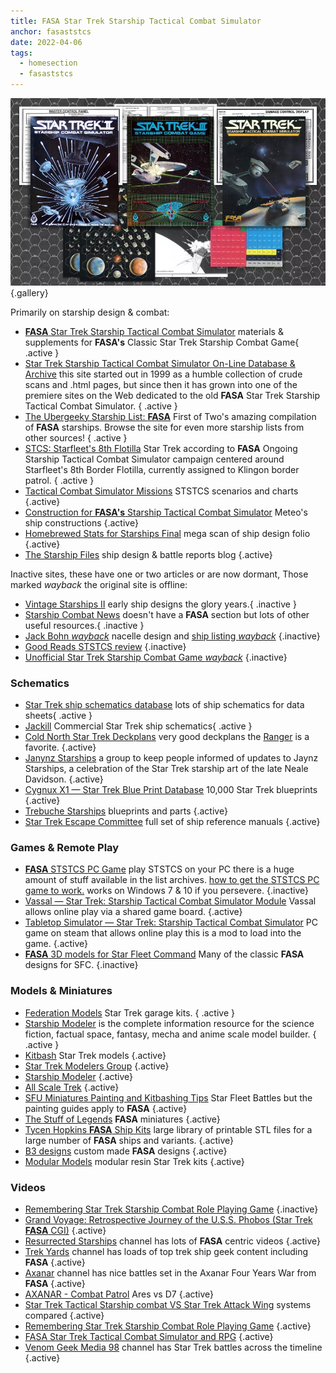 ```yaml
---
title: FASA Star Trek Starship Tactical Combat Simulator
anchor: fasaststcs
date: 2022-04-06
tags: 
  - homesection
  - fasaststcs
---
```

![FASA Products](/images/FASA-STSTCS.webp){.gallery} 

Primarily on starship design & combat:

- [**FASA** Star Trek Starship Tactical Combat Simulator](http://fasaststcs.com/) materials & supplements for **FASA's** Classic Star Trek Starship Combat Game{ .active }
- [Star Trek Starship Tactical Combat Simulator On-Line Database & Archive](https://www.ststcsolda.space/) this site started out in 1999 as a humble collection of crude scans and .html pages, but since then it has grown into one of the premiere sites on the Web dedicated to the old **FASA** Star Trek Starship Tactical Combat Simulator. { .active }
- [The Ubergeeky Starship List: **FASA**](http://www.angelfire.com/scifi/FirstofTwo/shiplist5.html) First of Two's amazing compilation of **FASA** starships. Browse the site for even more starship lists from other sources! { .active }
- [	STCS: Starfleet's 8th Flotilla](http://starshipcombat.blogspot.com/) Star Trek according to **FASA** Ongoing Starship Tactical Combat Simulator campaign centered around Starfleet's 8th Border Flotilla, currently assigned to Klingon border patrol. { .active }
- [Tactical Combat Simulator Missions](https://sites.google.com/site/tcsbattles/home) STSTCS scenarios and charts {.active}
- [Construction for **FASA's** Starship Tactical Combat Simulator](https://sites.google.com/site/tngfasa/) Meteo's ship constructions {.active}
- [Homebrewed Stats for Starships Final](http://tardiscaptain.com/2022/02/20/homebrewed-stats-for-starships-final/) mega scan of ship design folio {.active}
- [The Starship Files](https://starshipfiles.wordpress.com/) ship design & battle reports blog {.active}

Inactive sites, these have one or two articles or are now dormant, Those marked *wayback* the original site is offline:

- [Vintage Starships II](https://vintagestarships.wordpress.com/) early ship designs the glory years.{ .inactive }
- [Starship Combat News](http://www.star-ranger.com/Home.htm) doesn't have a **FASA** section but lots of other useful resources.{ .inactive }
- [Jack Bohn *wayback*](https://web.archive.org/web/20210126201741id_/http://userpages.bright.net/~jackbohn/sf/fasanac.htm) nacelle design and [ship listing *wayback*](https://web.archive.org/web/20210411210742id_/http://userpages.bright.net/~jackbohn/sf/shiplist.htm) {.inactive}
- [Good Reads STSTCS review](https://www.goodreads.com/review/show/169999204) {.inactive}
- [Unofficial Star Trek Starship Combat Game *wayback*](https://web.archive.org/web/19991110185604id_/https://www.customcpu.com/personal/colley/index.html)  {.inactive}

### Schematics 

- [Star Trek ship schematics database](http://www.shipschematics.net/startrek/index.php) lots of ship schematics for data sheets{ .active }
- [Jackill](http://www.jackill.com/) Commercial Star Trek ship schematics{ .active }
- [Cold North Star Trek Deckplans](http://www.coldnorth.com/owen/deckplans/m20/) very good deckplans the [Ranger](http://www.coldnorth.com/owen/deckplans/m20/r/ranger/index.htm) is a favorite. {.active}
- [Janynz Starships](https://www.facebook.com/groups/211967500763519) a group to keep people informed of updates to Jaynz Starships, a celebration of the Star Trek starship art of the late Neale Davidson. {.active}
- [Cygnux X1 &mdash; Star Trek Blue Print Database](https://www.cygnus-x1.net/links/lcars/blueprints-main2.php) 10,000 Star Trek blueprints {.active}
- [Trebuche Starships](https://trebuchestarships.blogspot.com/) blueprints and parts {.active}
- [Star Trek Escape Committee](https://trek.escape-committee.co.uk/) full set of ship reference manuals {.active}


### Games & Remote Play

- [**FASA** STSTCS PC Game](https://gaming.trekcore.com/starshiptactical/downloads.html) play STSTCS on your PC there is a huge amount of stuff available in the list archives. [how to get the STSTCS PC game to work.](http://sitzkrieg.blogspot.com/2018/10/gaming-like-its-1989-installing-fasa.html) works on Windows 7 & 10 if you persevere. {.inactive}
- [Vassal &mdash; Star Trek: Starship Tactical Combat Simulator Module](https://vassalengine.org/wiki/Module:Star_Trek:_Starship_Tactical_Combat_Simulator) Vassal allows online play via a shared game board. {.active}
- [Tabletop Simulator &mdash; Star Trek: Starship Tactical Combat Simulator](https://steamcommunity.com/sharedfiles/filedetails/?id=1127863054) PC game on steam that allows online play this is a mod to load into the game. {.active}
- [**FASA** 3D models for Star Fleet Command](https://mega.nz/file/z0V3iRjT#ZwW9MjrXLc_AbHCTw-l6nyJJ-R9Tj59ehqJXT9zMu3g) Many of the classic **FASA** designs for SFC. {.inactive}

### Models & Miniatures

- [Federation Models](http://www.federationmodels.com/) Star Trek garage kits. { .active }
- [Starship Modeler](http://www.starshipmodeler.com/index.htm) is the complete information resource for the science fiction, factual space, fantasy, mecha and anime scale model builder. { .active }
- [Kitbash](https://kitbash.net/scifi.html) Star Trek models {.active}
- [Star Trek Modelers Group](https://www.facebook.com/groups/startrekmodels) {.active}
- [Starship Modeler](https://www.facebook.com/groups/starshipmodeler) {.active}
- [All Scale Trek](https://www.facebook.com/officialallscaletrek) {.active}
- [SFU Miniatures Painting and Kitbashing Tips](https://www.facebook.com/groups/568564029852004) Star Fleet Battles but the painting guides apply to **FASA** {.active}
- [The Stuff of Legends](https://www.cs.cmu.edu/~tpope/sol/fasa/star-trek.html) **FASA** miniatures {.active}
- [Tycen Hopkins **FASA** Ship Kits](https://drive.google.com/drive/folders/1W5B4TEpE54ax9C5oGcD6SvcOxbK5TIcj) large library of printable STL files for a large number of **FASA** ships and variants. {.active}
- [B3 designs](https://www.b-3designs.com/) custom made **FASA** designs {.active}
- [Modular Models](http://www.modular-models.com/) modular resin Star Trek kits {.active}

### Videos

- [Remembering Star Trek Starship Combat Role Playing Game](https://www.youtube.com/watch?v=R0cQg-tnzsQ) {.inactive}
- [Grand Voyage: Retrospective Journey of the U.S.S. Phobos (Star Trek **FASA** CGI)](https://www.youtube.com/watch?v=DRsvAnKy0Ds) {.active}
- [Resurrected Starships](https://www.youtube.com/c/ResurrectedStarships) channel has lots of **FASA** centric videos {.active}
- [Trek Yards](https://www.youtube.com/c/Trekyardswebseries) channel has loads of top trek ship geek content including **FASA** {.active}
- [Axanar](https://www.youtube.com/user/startrekaxanar) channel has nice battles set in the Axanar Four Years War from **FASA** {.active}
- [AXANAR - Combat Patrol](https://www.youtube.com/watch?v=C6ZzPMnMqJo) Ares vs D7 {.active}
- [Star Trek Tactical Starship combat VS Star Trek Attack Wing](https://www.youtube.com/watch?v=esPUvlxBGMM) systems compared {.active}
- [Remembering Star Trek Starship Combat Role Playing Game](https://www.youtube.com/watch?v=R0cQg-tnzsQ) {.active}
- [FASA Star Trek Tactical Combat Simulator and RPG](https://www.youtube.com/watch?v=ZrFjjgEU-40) {.active}
- [Venom Geek Media 98](https://www.youtube.com/channel/UCbYfNtn-mW2wUwFn3Tithmw) channel has Star Trek battles across the timeline {.active}











